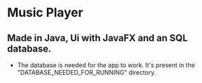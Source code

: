 # Music Player

## Made in Java, Ui with JavaFX and an SQL database.

- The database is needed for the app to work. It's present in the "DATABASE_NEEDED_FOR_RUNNING" directory.
